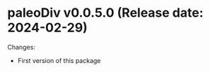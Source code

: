 paleoDiv v0.0.5.0 (Release date: 2024-02-29)
==============

Changes:
* First version of this package
 



